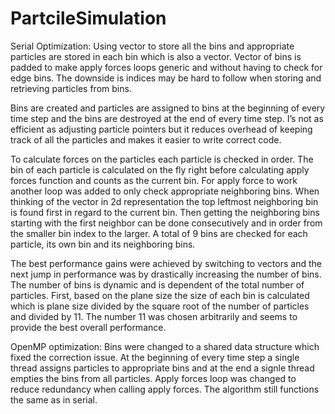 # PartcileSimulation

Serial Optimization:
Using vector to store all the bins and appropriate particles are stored in each bin which is also a vector. Vector of bins is padded to make apply forces loops generic and without having to check for edge bins. The downside is indices may be hard to follow when storing and retrieving particles from bins.

Bins are created and particles are assigned to bins at the beginning of every time step and the bins are destroyed at the end of every time step. I’s not as efficient as adjusting particle pointers but it reduces overhead of keeping track of all the particles and makes it easier to write correct code.

To calculate forces on the particles each particle is checked in order. The bin of each particle is calculated on the fly right before calculating apply forces function and counts as the current bin. For apply force to work another loop was added to only check appropriate neighboring bins. When thinking of the vector in 2d representation the top leftmost neighboring bin is found first in regard to the current bin. Then getting the neighboring bins starting with the first neighbor can be done consecutively and in order from the smaller bin index to the larger. A total of 9 bins are checked for each particle, its own bin and its neighboring bins.

The best performance gains were achieved by switching to vectors and the next jump in performance was by drastically increasing the number of bins. The number of bins is dynamic and is dependent of the total number of particles. First, based on the plane size the size of each bin is calculated which is plane size divided by the square root of the number of particles and divided by 11. The number 11 was chosen arbitrarily and seems to provide the best overall performance.  

OpenMP optimization:
Bins were changed to a shared data structure which fixed the correction issue. At the beginning of every time step a single thread assigns particles to appropriate bins and at the end a signle thread empties the bins from all particles. Apply forces loop was changed to reduce redundancy when calling apply forces. The algorithm still functions the same as in serial.

